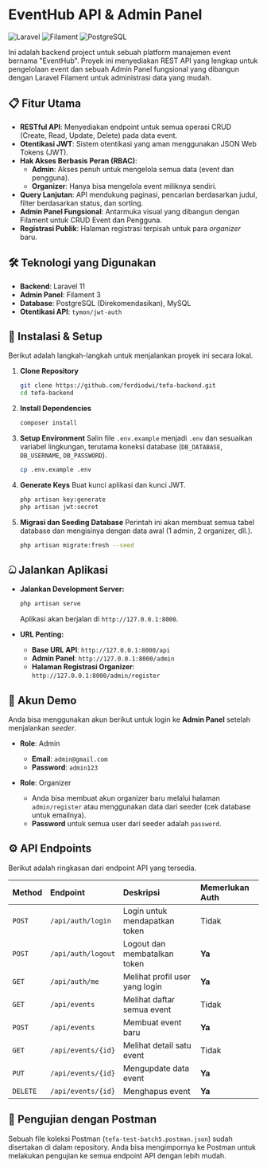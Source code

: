# EventHub API & Admin Panel

![Laravel](https://img.shields.io/badge/Laravel-FF2D20?style=for-the-badge&logo=laravel&logoColor=white)
![Filament](https://img.shields.io/badge/Filament-A53737?style=for-the-badge&logo=php&logoColor=white)
![PostgreSQL](https://img.shields.io/badge/PostgreSQL-316192?style=for-the-badge&logo=postgresql&logoColor=white)

Ini adalah backend project untuk sebuah platform manajemen event bernama "EventHub". Proyek ini menyediakan REST API yang lengkap untuk pengelolaan event dan sebuah Admin Panel fungsional yang dibangun dengan Laravel Filament untuk administrasi data yang mudah.

## 📋 Fitur Utama

-   **RESTful API**: Menyediakan endpoint untuk semua operasi CRUD (Create, Read, Update, Delete) pada data event.
-   **Otentikasi JWT**: Sistem otentikasi yang aman menggunakan JSON Web Tokens (JWT).
-   **Hak Akses Berbasis Peran (RBAC)**:
    -   **Admin**: Akses penuh untuk mengelola semua data (event dan pengguna).
    -   **Organizer**: Hanya bisa mengelola event miliknya sendiri.
-   **Query Lanjutan**: API mendukung paginasi, pencarian berdasarkan judul, filter berdasarkan status, dan sorting.
-   **Admin Panel Fungsional**: Antarmuka visual yang dibangun dengan Filament untuk CRUD Event dan Pengguna.
-   **Registrasi Publik**: Halaman registrasi terpisah untuk para *organizer* baru.

## 🛠️ Teknologi yang Digunakan

-   **Backend**: Laravel 11
-   **Admin Panel**: Filament 3
-   **Database**: PostgreSQL (Direkomendasikan), MySQL
-   **Otentikasi API**: `tymon/jwt-auth`

## 🚀 Instalasi & Setup

Berikut adalah langkah-langkah untuk menjalankan proyek ini secara lokal.

1.  **Clone Repository**
    ```bash
    git clone https://github.com/ferdiodwi/tefa-backend.git
    cd tefa-backend
    ```

2.  **Install Dependencies**
    ```bash
    composer install
    ```

3.  **Setup Environment**
    Salin file `.env.example` menjadi `.env` dan sesuaikan variabel lingkungan, terutama koneksi database (`DB_DATABASE`, `DB_USERNAME`, `DB_PASSWORD`).
    ```bash
    cp .env.example .env
    ```

4.  **Generate Keys**
    Buat kunci aplikasi dan kunci JWT.
    ```bash
    php artisan key:generate
    php artisan jwt:secret
    ```

5.  **Migrasi dan Seeding Database**
    Perintah ini akan membuat semua tabel database dan mengisinya dengan data awal (1 admin, 2 organizer, dll.).
    ```bash
    php artisan migrate:fresh --seed
    ```

## ධ Jalankan Aplikasi

-   **Jalankan Development Server:**
    ```bash
    php artisan serve
    ```
    Aplikasi akan berjalan di `http://127.0.0.1:8000`.

-   **URL Penting:**
    -   **Base URL API**: `http://127.0.0.1:8000/api`
    -   **Admin Panel**: `http://127.0.0.1:8000/admin`
    -   **Halaman Registrasi Organizer**: `http://127.0.0.1:8000/admin/register`

## 🔑 Akun Demo

Anda bisa menggunakan akun berikut untuk login ke **Admin Panel** setelah menjalankan *seeder*.

-   **Role**: Admin
    -   **Email**: `admin@gmail.com`
    -   **Password**: `admin123`

-   **Role**: Organizer
    -   Anda bisa membuat akun organizer baru melalui halaman `admin/register` atau menggunakan data dari seeder (cek database untuk emailnya).
    -   **Password** untuk semua user dari seeder adalah `password`.

## ⚙️ API Endpoints

Berikut adalah ringkasan dari endpoint API yang tersedia.

| Method   | Endpoint                | Deskripsi                         | Memerlukan Auth |
| :------- | :---------------------- | :-------------------------------- | :-------------- |
| `POST`   | `/api/auth/login`       | Login untuk mendapatkan token     | Tidak           |
| `POST`   | `/api/auth/logout`      | Logout dan membatalkan token      | **Ya** |
| `GET`    | `/api/auth/me`          | Melihat profil user yang login    | **Ya** |
| `GET`    | `/api/events`           | Melihat daftar semua event        | Tidak           |
| `POST`   | `/api/events`           | Membuat event baru                | **Ya** |
| `GET`    | `/api/events/{id}`      | Melihat detail satu event         | Tidak           |
| `PUT`    | `/api/events/{id}`      | Mengupdate data event             | **Ya** |
| `DELETE` | `/api/events/{id}`      | Menghapus event                   | **Ya** |

## 🧪 Pengujian dengan Postman

Sebuah file koleksi Postman (`tefa-test-batch5.postman.json`) sudah disertakan di dalam repository. Anda bisa mengimpornya ke Postman untuk melakukan pengujian ke semua endpoint API dengan lebih mudah.
